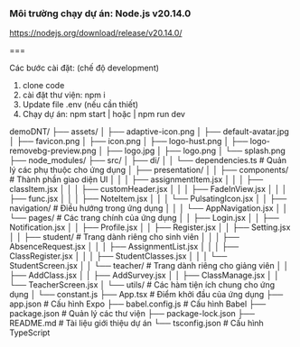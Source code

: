 ### Môi trường chạy dự án: Node.js v20.14.0
https://nodejs.org/download/release/v20.14.0/

===

Các bước cài đặt: (chế độ development)
1. clone code
2. cài đặt thư viện: npm i
3. Update file .env (nếu cần thiết)
4. Chạy dự án:  npm start | hoặc | npm run dev 

demoDNT/
├── assets/
│   ├── adaptive-icon.png
│   ├── default-avatar.jpg
│   ├── favicon.png
│   ├── icon.png
│   ├── logo-hust.png
│   ├── logo-removebg-preview.png
│   ├── logo.jpg
│   ├── logo.png
│   └── splash.png
├── node_modules/
├── src/
│   ├── di/
│   │   └── dependencies.ts       # Quản lý các phụ thuộc cho ứng dụng
│   ├── presentation/
│   │   ├── components/           # Thành phần giao diện UI
│   │   │   ├── assignmentItem.jsx
│   │   │   ├── classItem.jsx
│   │   │   ├── customHeader.jsx
│   │   │   ├── FadeInView.jsx
│   │   │   ├── func.jsx
│   │   │   ├── NoteItem.jsx
│   │   │   └── PulsatingIcon.jsx
│   │   ├── navigation/            # Điều hướng trong ứng dụng
│   │   │   └── AppNavigation.jsx
│   │   └── pages/                 # Các trang chính của ứng dụng
│   │       ├── Login.jsx
│   │       ├── Notification.jsx
│   │       ├── Profile.jsx
│   │       ├── Register.jsx
│   │       ├── Setting.jsx
│   │       ├── student/           # Trang dành riêng cho sinh viên
│   │       │   ├── AbsenceRequest.jsx
│   │       │   ├── AssignmentList.jsx
│   │       │   ├── ClassRegister.jsx
│   │       │   ├── StudentClasses.jsx
│   │       │   └── StudentScreen.jsx
│   │       └── teacher/           # Trang dành riêng cho giảng viên
│   │           ├── AddClass.jsx
│   │           ├── AddSurvey.jsx
│   │           ├── ClassManage.jsx
│   │           └── TeacherScreen.jsx
│   └── utils/                     # Các hàm tiện ích chung cho ứng dụng
│       └── constant.js
├── App.tsx                        # Điểm khởi đầu của ứng dụng
├── app.json                       # Cấu hình Expo
├── babel.config.js                # Cấu hình Babel
├── package.json                   # Quản lý các thư viện
├── package-lock.json
├── README.md                      # Tài liệu giới thiệu dự án
└── tsconfig.json                  # Cấu hình TypeScript

